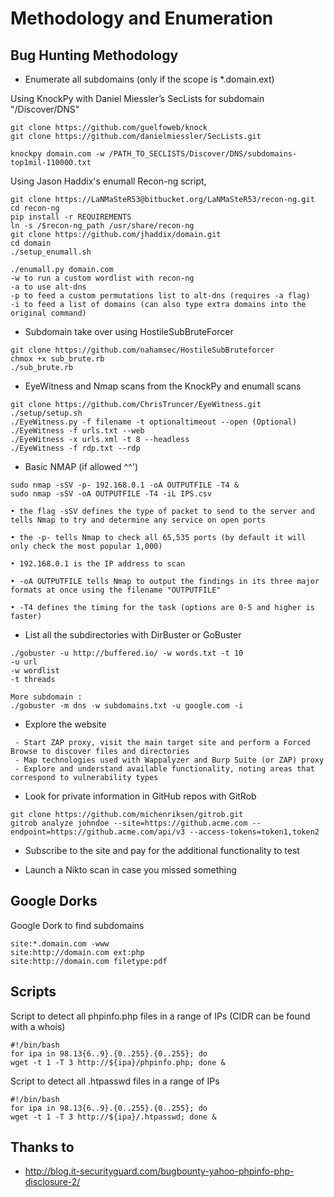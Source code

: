 # Methodology and Enumeration

## Bug Hunting Methodology
* Enumerate all subdomains (only if the scope is *.domain.ext)

Using KnockPy with Daniel Miessler’s SecLists for subdomain "/Discover/DNS"
```
git clone https://github.com/guelfoweb/knock
git clone https://github.com/danielmiessler/SecLists.git

knockpy domain.com -w /PATH_TO_SECLISTS/Discover/DNS/subdomains-top1mil-110000.txt
```

Using Jason Haddix's enumall Recon-ng script, 
```
git clone https://LaNMaSteR53@bitbucket.org/LaNMaSteR53/recon-ng.git
cd recon-ng
pip install -r REQUIREMENTS
ln -s /$recon-ng_path /usr/share/recon-ng
git clone https://github.com/jhaddix/domain.git
cd domain
./setup_enumall.sh

./enumall.py domain.com
-w to run a custom wordlist with recon-ng
-a to use alt-dns
-p to feed a custom permutations list to alt-dns (requires -a flag)
-i to feed a list of domains (can also type extra domains into the original command)
```

* Subdomain take over using HostileSubBruteForcer 
```
git clone https://github.com/nahamsec/HostileSubBruteforcer
chmox +x sub_brute.rb
./sub_brute.rb
```

* EyeWitness and Nmap scans from the KnockPy and enumall scans
```
git clone https://github.com/ChrisTruncer/EyeWitness.git
./setup/setup.sh
./EyeWitness.py -f filename -t optionaltimeout --open (Optional)
./EyeWitness -f urls.txt --web
./EyeWitness -x urls.xml -t 8 --headless
./EyeWitness -f rdp.txt --rdp
```

* Basic NMAP (if allowed ^^')
```
sudo nmap -sSV -p- 192.168.0.1 -oA OUTPUTFILE -T4 &
sudo nmap -sSV -oA OUTPUTFILE -T4 -iL IPS.csv

• the flag -sSV defines the type of packet to send to the server and tells Nmap to try and determine any service on open ports

• the -p- tells Nmap to check all 65,535 ports (by default it will only check the most popular 1,000)

• 192.168.0.1 is the IP address to scan

• -oA OUTPUTFILE tells Nmap to output the findings in its three major formats at once using the filename "OUTPUTFILE"

• -T4 defines the timing for the task (options are 0-5 and higher is faster)
```

* List all the subdirectories with DirBuster or GoBuster
```
./gobuster -u http://buffered.io/ -w words.txt -t 10
-u url
-w wordlist
-t threads

More subdomain :
./gobuster -m dns -w subdomains.txt -u google.com -i
```

* Explore the website
```
 - Start ZAP proxy, visit the main target site and perform a Forced Browse to discover files and directories
 - Map technologies used with Wappalyzer and Burp Suite (or ZAP) proxy
 - Explore and understand available functionality, noting areas that correspond to vulnerability types
```

* Look for private information in GitHub repos with GitRob
```
git clone https://github.com/michenriksen/gitrob.git
gitrob analyze johndoe --site=https://github.acme.com --endpoint=https://github.acme.com/api/v3 --access-tokens=token1,token2
```

* Subscribe to the site and pay for the additional functionality to test

* Launch a Nikto scan in case you missed something


## Google Dorks

Google Dork to find subdomains
```
site:*.domain.com -www
site:http://domain.com ext:php
site:http://domain.com filetype:pdf
```

## Scripts
Script to detect all phpinfo.php files in a range of IPs (CIDR can be found with a whois)
```
#!/bin/bash
for ipa in 98.13{6..9}.{0..255}.{0..255}; do
wget -t 1 -T 3 http://${ipa}/phpinfo.php; done &
```

Script to detect all .htpasswd files in a range of IPs
```
#!/bin/bash
for ipa in 98.13{6..9}.{0..255}.{0..255}; do
wget -t 1 -T 3 http://${ipa}/.htpasswd; done &
```


## Thanks to
* http://blog.it-securityguard.com/bugbounty-yahoo-phpinfo-php-disclosure-2/